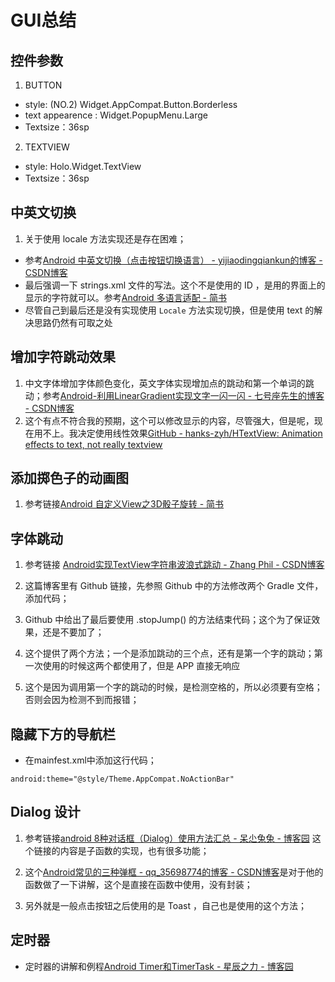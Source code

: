 # GUI总结

## 控件参数

1. BUTTON
  * style: (NO.2) Widget.AppCompat.Button.Borderless
  * text appearence : Widget.PopupMenu.Large
  * Textsize：36sp

2. TEXTVIEW
  * style: Holo.Widget.TextView
  * Textsize：36sp

## 中英文切换

1. 关于使用 locale 方法实现还是存在困难；
  * 参考[Android 中英文切换（点击按钮切换语言） - yijiaodingqiankun的博客 - CSDN博客](https://blog.csdn.net/yijiaodingqiankun/article/details/80910470)
  * 最后强调一下 strings.xml 文件的写法。这个不是使用的 ID ，是用的界面上的显示的字符就可以。参考[Android 多语言适配 - 简书](https://www.jianshu.com/p/0243b5915a61)
  * 尽管自己到最后还是没有实现使用 `Locale` 方法实现切换，但是使用 text 的解决思路仍然有可取之处

## 增加字符跳动效果

1. 中文字体增加字体颜色变化，英文字体实现增加点的跳动和第一个单词的跳动；参考[Android-利用LinearGradient实现文字一闪一闪 - 七号座先生的博客 - CSDN博客](https://blog.csdn.net/zouzhigang96/article/details/50559914)
2. 这个有点不符合我的预期，这个可以修改显示的内容，尽管强大，但是呢，现在用不上。我决定使用线性效果[GitHub - hanks-zyh/HTextView: Animation effects to text, not really textview](https://github.com/hanks-zyh/HTextView)

## 添加掷色子的动画图

1. 参考链接[Android 自定义View之3D骰子旋转 - 简书](https://www.jianshu.com/p/20d0cb50229c)

## 字体跳动

1. 参考链接 [Android实现TextView字符串波浪式跳动 - Zhang Phil - CSDN博客](https://blog.csdn.net/zhangphil/article/details/49836089)

2. 这篇博客里有 Github 链接，先参照 Github 中的方法修改两个 Gradle 文件，添加代码；

3. Github 中给出了最后要使用 .stopJump() 的方法结束代码；这个为了保证效果，还是不要加了；

4. 这个提供了两个方法；一个是添加跳动的三个点，还有是第一个字的跳动；第一次使用的时候这两个都使用了，但是 APP 直接无响应

5. 这个是因为调用第一个字的跳动的时候，是检测空格的，所以必须要有空格；否则会因为检测不到而报错；

## 隐藏下方的导航栏

* 在mainfest.xml中添加这行代码；
```android
android:theme="@style/Theme.AppCompat.NoActionBar"
```

## Dialog 设计

1. 参考链接[android 8种对话框（Dialog）使用方法汇总 - 呆尐兔兔 - 博客园](https://www.cnblogs.com/gzdaijie/p/5222191.html) 这个链接的内容是子函数的实现，也有很多功能；

2. 这个[Android常见的三种弹框 - qq_35698774的博客 - CSDN博客](https://blog.csdn.net/qq_35698774/article/details/79779238)是对于他的函数做了一下讲解，这个是直接在函数中使用，没有封装；
3. 另外就是一般点击按钮之后使用的是 Toast ，自己也是使用的这个方法；

## 定时器

* 定时器的讲解和例程[Android Timer和TimerTask - 星辰之力 - 博客园](https://www.cnblogs.com/zhujiabin/p/4212806.html)
